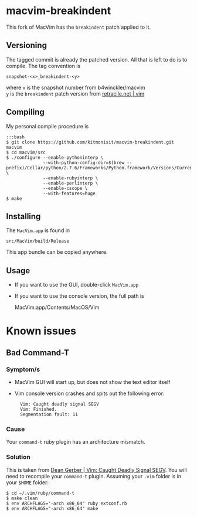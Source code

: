# macvim-breakindent

This fork of MacVim has the `breakindent` patch applied to it.

## Versioning

The tagged commit is already the patched version.  All that is left to
do is to compile.  The tag convention is 

    snapshot-<x>_breakindent-<y>

where `x` is the snapshot number from b4winckler/macvim  
      `y` is the `breakindent` patch version from [retracile.net |
      vim](https://retracile.net/blog/category/vim)

## Compiling

My personal compile procedure is

    :::bash
    $ git clone https://github.com/kitmonisit/macvim-breakindent.git macvim
    $ cd macvim/src
    $ ./configure --enable-pythoninterp \
                  --with-python-config-dir=$(brew --prefix)/Cellar/python/2.7.6/Frameworks/Python.framework/Versions/Current/lib/python2.7/config \
                  --enable-rubyinterp \
                  --enable-perlinterp \
                  --enable-cscope \
                  --with-features=huge
    $ make

## Installing

The `MacVim.app` is found in

    src/MacVim/build/Release

This app bundle can be copied anywhere.

## Usage

- If you want to use the GUI, double-click `MacVim.app`
- If you want to use the console version, the full path is

    MacVim.app/Contents/MacOS/Vim

# Known issues

## Bad Command-T

### Symptom/s

- MacVim GUI will start up, but does not show the text editor itself
- Vim console version crashes and spits out the following error:

        Vim: Caught deadly signal SEGV
        Vim: Finished.
        Segmentation fault: 11

### Cause

Your `command-t` ruby plugin has an architecture mismatch. 

### Solution

This is taken from [Dean Gerber | Vim: Caught Deadly Signal SEGV](http://deangerber.com/blog/2012/01/09/vim-caught-deadly-signal-segv/).  You will need to recompile your `command-t` plugin.  Assuming your `.vim` folder is in your `$HOME` folder:

    $ cd ~/.vim/ruby/command-t
    $ make clean
    $ env ARCHFLAGS="-arch x86_64" ruby extconf.rb
    $ env ARCHFLAGS="-arch x86_64" make
